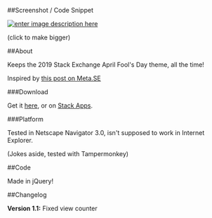 ##Screenshot / Code Snippet

[![enter image description here][1]][2]

(click to make bigger)

##About

Keeps the 2019 Stack Exchange April Fool's Day theme, all the time!

Inspired by [this post on Meta.SE](https://meta.stackexchange.com/q/326037/388442)

###Download

Get it [here], or on [Stack Apps].

###Platform

Tested in Netscape Navigator 3.0, isn't supposed to work in Internet Explorer.

(Jokes aside, tested with Tampermonkey)

##Code

Made in jQuery!

##Changelog

**Version 1.1:** Fixed view counter

  [1]: https://i.stack.imgur.com/kIj1fm.png
  [2]: https://i.stack.imgur.com/kIj1f.png
  [here]: https://github.com/a-stone-arachnid/Time-Travel-Mode/raw/master/theme.user.js
  [stack apps]: https://stackapps.com/q/8287/54539
